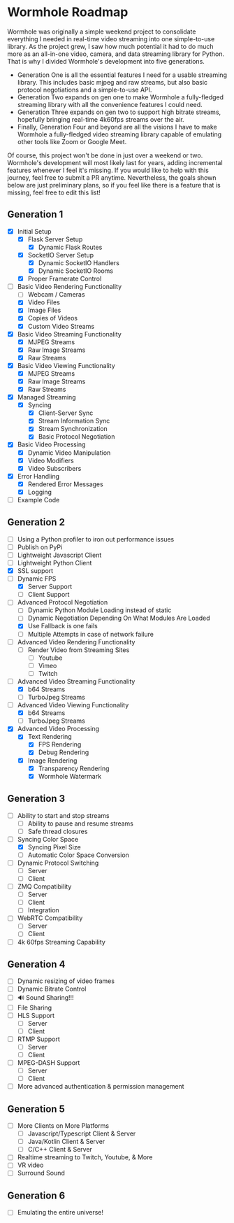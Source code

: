 # Wormhole Roadmap
Wormhole was originally a simple weekend project to consolidate everything I needed in real-time video streaming into one simple-to-use library. As the project grew, I saw how much potential it had to do much more as an all-in-one video, camera, and data streaming library for Python. That is why I divided Wormhole's development into five generations. 

- Generation One is all the essential features I need for a usable streaming library. This includes basic mjpeg and raw streams, but also basic protocol negotiations and a simple-to-use API. 
- Generation Two expands on gen one to make Wormhole a fully-fledged streaming library with all the convenience features I could need.
- Generation Three expands on gen two to support high bitrate streams, hopefully bringing real-time 4k60fps streams over the air. 
- Finally, Generation Four and beyond are all the visions I have to make Wormhole a fully-fledged video streaming library capable of emulating other tools like Zoom or Google Meet.

Of course, this project won't be done in just over a weekend or two. Wormhole's development will most likely last for years, adding incremental features whenever I feel it's missing. If you would like to help with this journey, feel free to submit a PR anytime. Nevertheless, the goals shown below are just preliminary plans, so if you feel like there is a feature that is missing, feel free to edit this list!

## Generation 1
- [X] Initial Setup
    - [X] Flask Server Setup
        - [X] Dynamic Flask Routes
    - [X] SocketIO Server Setup
        - [X] Dynamic SocketIO Handlers
        - [X] Dynamic SocketIO Rooms
    - [X] Proper Framerate Control
- [ ] Basic Video Rendering Functionality
    - [ ] Webcam / Cameras
    - [X] Video Files
    - [X] Image Files
    - [X] Copies of Videos
    - [X] Custom Video Streams
- [X] Basic Video Streaming Functionality
    - [X] MJPEG Streams
    - [X] Raw Image Streams
    - [X] Raw Streams
- [X] Basic Video Viewing Functionality
    - [X] MJPEG Streams
    - [X] Raw Image Streams
    - [X] Raw Streams
- [X] Managed Streaming
    - [X] Syncing
      - [X] Client-Server Sync
      - [X] Stream Information Sync
      - [X] Stream Synchronization
      - [X] Basic Protocol Negotiation
- [X] Basic Video Processing
    - [X] Dynamic Video Manipulation
    - [X] Video Modifiers
    - [X] Video Subscribers
- [X] Error Handling
    - [X] Rendered Error Messages
    - [X] Logging
- [ ] Example Code

## Generation 2
- [ ] Using a Python profiler to iron out performance issues
- [ ] Publish on PyPi
- [ ] Lightweight Javascript Client
- [ ] Lightweight Python Client
- [X] SSL support
- [ ] Dynamic FPS
    - [X] Server Support
    - [ ] Client Support
- [ ] Advanced Protocol Negotiation
    - [ ] Dynamic Python Module Loading instead of static
    - [ ] Dynamic Negotiation Depending On What Modules Are Loaded
    - [X] Use Fallback is one fails
    - [ ] Multiple Attempts in case of network failure
- [ ] Advanced Video Rendering Functionality
    - [ ] Render Video from Streaming Sites
        - [ ] Youtube
        - [ ] Vimeo
        - [ ] Twitch
- [ ] Advanced Video Streaming Functionality
    - [X] b64 Streams
    - [ ] TurboJpeg Streams
- [ ] Advanced Video Viewing Functionality
    - [X] b64 Streams
    - [ ] TurboJpeg Streams
- [X] Advanced Video Processing
    - [X] Text Rendering
        - [X] FPS Rendering
        - [X] Debug Rendering
    - [X] Image Rendering
        - [X] Transparency Rendering
        - [X] Wormhole Watermark

## Generation 3
- [ ] Ability to start and stop streams
    - [ ] Ability to pause and resume streams
    - [ ] Safe thread closures
- [ ] Syncing Color Space
    - [X] Syncing Pixel Size
    - [ ] Automatic Color Space Conversion
- [ ] Dynamic Protocol Switching
    - [ ] Server
    - [ ] Client
- [ ] ZMQ Compatibility
    - [ ] Server
    - [ ] Client
    - [ ] Integration
- [ ] WebRTC Compatibility
    - [ ] Server
    - [ ] Client
- [ ] 4k 60fps Streaming Capability

## Generation 4
- [ ] Dynamic resizing of video frames
- [ ] Dynamic Bitrate Control
- [ ] 🔊 Sound Sharing!!!
- [ ] File Sharing
- [ ] HLS Support
    - [ ] Server
    - [ ] Client
- [ ] RTMP Support
    - [ ] Server
    - [ ] Client
- [ ] MPEG-DASH Support
    - [ ] Server
    - [ ] Client
- [ ] More advanced authentication & permission management

## Generation 5
- [ ] More Clients on More Platforms
    - [ ] Javascript/Typescript Client & Server
    - [ ] Java/Kotlin Client & Server
    - [ ] C/C++ Client & Server
- [ ] Realtime streaming to Twitch, Youtube, & More
- [ ] VR video
- [ ] Surround Sound

## Generation 6
- [ ] Emulating the entire universe!

